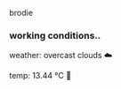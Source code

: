 brodie

<!--weather_start-->
### working conditions..

weather: overcast clouds ☁️

temp: 13.44 °C 👕

<!--weather_end-->
